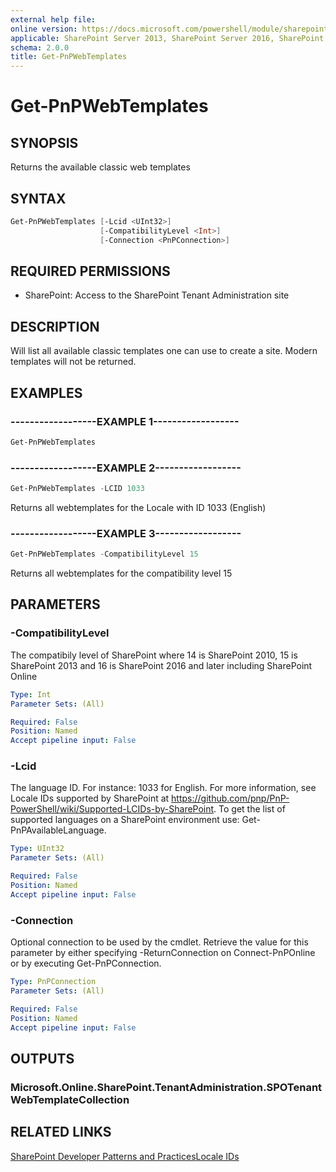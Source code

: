 ```yaml
---
external help file:
online version: https://docs.microsoft.com/powershell/module/sharepoint-pnp/get-pnpwebtemplates
applicable: SharePoint Server 2013, SharePoint Server 2016, SharePoint Server 2019, SharePoint Online
schema: 2.0.0
title: Get-PnPWebTemplates
---
```


# Get-PnPWebTemplates

## SYNOPSIS
Returns the available classic web templates

## SYNTAX 

```powershell
Get-PnPWebTemplates [-Lcid <UInt32>]
                    [-CompatibilityLevel <Int>]
                    [-Connection <PnPConnection>]
```

## REQUIRED PERMISSIONS

* SharePoint: Access to the SharePoint Tenant Administration site

## DESCRIPTION
Will list all available classic templates one can use to create a site. Modern templates will not be returned.

## EXAMPLES

### ------------------EXAMPLE 1------------------
```powershell
Get-PnPWebTemplates
```



### ------------------EXAMPLE 2------------------
```powershell
Get-PnPWebTemplates -LCID 1033
```

Returns all webtemplates for the Locale with ID 1033 (English)

### ------------------EXAMPLE 3------------------
```powershell
Get-PnPWebTemplates -CompatibilityLevel 15
```

Returns all webtemplates for the compatibility level 15

## PARAMETERS

### -CompatibilityLevel
The compatibily level of SharePoint where 14 is SharePoint 2010, 15 is SharePoint 2013 and 16 is SharePoint 2016 and later including SharePoint Online

```yaml
Type: Int
Parameter Sets: (All)

Required: False
Position: Named
Accept pipeline input: False
```

### -Lcid
The language ID. For instance: 1033 for English. For more information, see Locale IDs supported by SharePoint at https://github.com/pnp/PnP-PowerShell/wiki/Supported-LCIDs-by-SharePoint. To get the list of supported languages on a SharePoint environment use: Get-PnPAvailableLanguage.

```yaml
Type: UInt32
Parameter Sets: (All)

Required: False
Position: Named
Accept pipeline input: False
```

### -Connection
Optional connection to be used by the cmdlet. Retrieve the value for this parameter by either specifying -ReturnConnection on Connect-PnPOnline or by executing Get-PnPConnection.

```yaml
Type: PnPConnection
Parameter Sets: (All)

Required: False
Position: Named
Accept pipeline input: False
```

## OUTPUTS

### Microsoft.Online.SharePoint.TenantAdministration.SPOTenantWebTemplateCollection

## RELATED LINKS

[SharePoint Developer Patterns and Practices](https://aka.ms/sppnp)[Locale IDs](https://github.com/pnp/PnP-PowerShell/wiki/Supported-LCIDs-by-SharePoint)